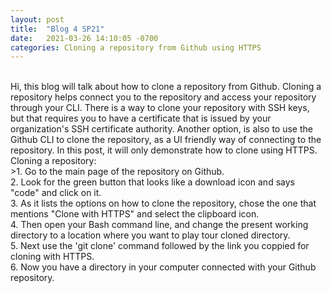 ```yaml
---
layout: post
title:  "Blog 4 SP21"
date:   2021-03-26 14:10:05 -0700
categories: Cloning a repository from Github using HTTPS
---
```

<br />
Hi, this blog will talk about how to clone a repository from Github. Cloning a repository helps connect you to the repository and access your repository through your CLI. There is a way to clone your repository with SSH keys, but that requires you to have a certificate that is issued by your organization's SSH certificate authority. Another option, is also to use the Github CLI to clone the repository, as a UI friendly way of connecting to the repository. In this post, it will only demonstrate how to clone using HTTPS.
<br />
Cloning a repository:<br />
>1. Go to the main page of the repository on Github.<br />
2. Look for the green button that looks like a download icon and says "code" and click on it. <br />
3. As it lists the options on how to clone the repository, chose the one that mentions "Clone with HTTPS" and select the clipboard icon. <br />
4. Then open your Bash command line, and change the present working directory to a location where you want to play tour cloned directory. <br />
5. Next use the 'git clone' command followed by the link you coppied for cloning with HTTPS. <br />
6. Now you have a directory in your computer connected with your Github repository.


